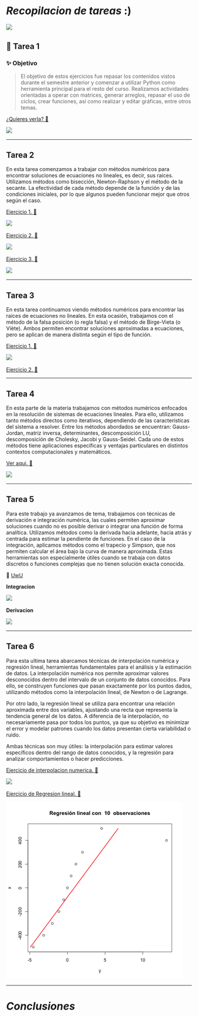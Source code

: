 # ***Recopilacion de tareas*** :)

![](https://puntomedio.mx/wp-content/uploads/2018/06/Ooga-Chaka-Baby.gif)

## 🚀 Tarea 1

### ✨ Objetivo

>El objetivo de estos ejercicios fue repasar los contenidos vistos durante el semestre anterior y comenzar a utilizar Python como herramienta principal para el resto del curso. Realizamos actividades orientadas a operar con matrices, generar arreglos, repasar el uso de ciclos, crear funciones, así como realizar y editar gráficas, entre otros temas.
  
  [¿Quieres verla? 👀](https://github.com/hector200210/Proyecto-Final/blob/main/Codigos%20py/Tarea_1.ipynb)
  
  ![](https://c.tenor.com/Oi6lRUeRUbAAAAAC/tenor.gif)

---

## Tarea 2
En esta tarea comenzamos a trabajar con métodos numéricos para encontrar soluciones de ecuaciones no lineales, es decir, sus raíces. Utilizamos métodos como bisección, Newton-Raphson y el método de la secante. La efectividad de cada método depende de la función y de las condiciones iniciales, por lo que algunos pueden funcionar mejor que otros según el caso.

[Ejercicio 1. 👀](https://github.com/hector200210/Proyecto-Final/blob/main/Codigos%20py/Tarea_2_E1.ipynb)

![](https://blog.espol.edu.ec/analisisnumerico/files/2017/09/Biseccion_animado.gif)


[Ejercicio 2. 👀](https://github.com/hector200210/Proyecto-Final/blob/main/Codigos%20py/Tarea_2_E2.ipynb)

![](https://blog.espol.edu.ec/analisisnumerico/files/2017/09/NewtonRaphson_animado.gif) 


[Ejercicio 3. 👀](https://github.com/hector200210/Proyecto-Final/blob/main/Codigos%20py/Tarea_2_E3.ipynb)

![](https://blog.espol.edu.ec/analisisnumerico/files/2017/09/SecanteMetodo_animado.gif)

---

## Tarea 3
En esta tarea continuamos viendo métodos numéricos para encontrar las raíces de ecuaciones no lineales. En esta ocasión, trabajamos con el método de la falsa posición (o regla falsa) y el método de Birge-Vieta (o Viète). Ambos permiten encontrar soluciones aproximadas a ecuaciones, pero se aplican de manera distinta según el tipo de función.

[Ejercicio 1. 👀](https://github.com/hector200210/Proyecto-Final/blob/main/Codigos%20py/Tarea_3_E1.ipynb)

![](https://blog.espol.edu.ec/analisisnumerico/files/2017/10/posicionfalsa01_GIF.gif)


[Ejercicio 2. 👀](https://github.com/hector200210/Proyecto-Final/blob/main/Codigos%20py/Tarea_3_E2.ipynb)

---

## Tarea 4
En esta parte de la materia trabajamos con métodos numéricos enfocados en la resolución de sistemas de ecuaciones lineales. Para ello, utilizamos tanto métodos directos como iterativos, dependiendo de las características del sistema a resolver. Entre los métodos abordados se encuentran: Gauss-Jordan, matriz inversa, determinantes, descomposición LU, descomposición de Cholesky, Jacobi y Gauss-Seidel. Cada uno de estos métodos tiene aplicaciones específicas y ventajas particulares en distintos contextos computacionales y matemáticos.

[Ver aqui. 👀](https://github.com/hector200210/Proyecto-Final/blob/main/Codigos%20py/Tarea4.ipynb)

![](https://miro.medium.com/v2/resize:fit:1200/1*dDRXeF51Q_1ixR5Z3PhT2Q.gif)

---

## Tarea 5
Para este trabajo ya avanzamos de tema, trabajamos con técnicas de derivación e integración numérica, las cuales permiten aproximar soluciones cuando no es posible derivar o integrar una función de forma analítica. Utilizamos métodos como la derivada hacia adelante, hacia atrás y centrada para estimar la pendiente de funciones. En el caso de la integración, aplicamos métodos como el trapecio y Simpson, que nos permiten calcular el área bajo la curva de manera aproximada. Estas herramientas son especialmente útiles cuando se trabaja con datos discretos o funciones complejas que no tienen solución exacta conocida.

👀
[UwU](https://github.com/hector200210/Proyecto-Final/blob/main/Codigos%20py/Tarea5.ipynb)

**Integracion**

![](https://media.giphy.com/media/SqxrZWLVNknUR6L2a3/giphy.gif)


**Derivacion**

![](https://lh3.googleusercontent.com/proxy/5pLmBqxKk4n7De9Zolweg6VnGvoH8y-e0_fMcrneMpsjGJfqN1afa3uicE2tqxXvDU8GZv8u327RIYgLSEynSCQhaw)

---

## Tarea 6 
Para esta ultima tarea abarcamos técnicas de interpolación numérica y regresión lineal, herramientas fundamentales para el análisis y la estimación de datos. La interpolación numérica nos permite aproximar valores desconocidos dentro del intervalo de un conjunto de datos conocidos. Para ello, se construyen funciones que pasan exactamente por los puntos dados, utilizando métodos como la interpolación lineal, de Newton o de Lagrange.

Por otro lado, la regresión lineal se utiliza para encontrar una relación aproximada entre dos variables, ajustando una recta que representa la tendencia general de los datos. A diferencia de la interpolación, no necesariamente pasa por todos los puntos, ya que su objetivo es minimizar el error y modelar patrones cuando los datos presentan cierta variabilidad o ruido.

Ambas técnicas son muy útiles: la interpolación para estimar valores específicos dentro del rango de datos conocidos, y la regresión para analizar comportamientos o hacer predicciones.

[Ejercicio de interpolacion numerica. 👀](https://github.com/hector200210/Proyecto-Final/blob/main/Codigos%20py/Tarea_6_Interpolado.ipynb)

![](https://blog.espol.edu.ec/analisisnumerico/files/2017/12/DifFinAvanz01_anima.gif)


[Ejercicio de Regresion lineal. 👀](https://github.com/hector200210/Proyecto-Final/blob/main/Codigos%20py/Tarea_6_Regresion.ipynb)

![](https://raw.githubusercontent.com/WillArevalo/Intro-Machine-Learning/master/Apuntes%20Jupyter/regresion-lineal.gif)

---

# ***Conclusiones***


